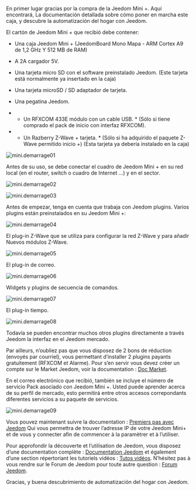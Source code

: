 En primer lugar gracias por la compra de la Jeedom Mini +. Aquí encontrará,
La documentación detallada sobre cómo poner en marcha este
caja, y descubre la automatización del hogar con Jeedom.

El cartón de Jeedom Mini + que recibió debe contener:

-   Una caja Jeedom Mini + (JeedomBoard Mono Mapa - ARM Cortex A9 de 1,2 GHz
    Y 512 MB de RAM)

-   A 2A cargador 5V.

-   Una tarjeta micro SD con el software preinstalado Jeedom. (Este
    tarjeta está normalmente ya insertado en la caja)

-   Una tarjeta microSD / SD adaptador de tarjeta.

-   Una pegatina Jeedom.

-   * Un RFXCOM 433E módulo con un cable USB. * (Sólo si tiene
    comprado el pack de inicio con interfaz RFXCOM).

-   * Un Razberry Z-Wave + tarjeta. * (Sólo si ha adquirido el paquete
    Z-Wave permitido inicio +) (Esta tarjeta ya debería
    instalado en la caja)

![mini.demarrage01](../images/mini.demarrage01.png)

Antes de su uso, se debe conectar el cuadro de Jeedom Mini +
en su red local (en el router, switch o cuadro de Internet ...) y
en el sector.

![mini.demarrage02](../images/mini.demarrage02.png)

![mini.demarrage03](../images/mini.demarrage03.png)

Antes de empezar, tenga en cuenta que trabaja con Jeedom
plugins. Varios plugins están preinstalados en su Jeedom Mini +:

![mini.demarrage04](../images/mini.demarrage04.png)

El plug-in Z-Wave que se utiliza para configurar la red Z-Wave y para añadir
Nuevos módulos Z-Wave.

![mini.demarrage05](../images/mini.demarrage05.png)

El plug-in de correo.

![mini.demarrage06](../images/mini.demarrage06.png)

Widgets y plugins de secuencia de comandos.

![mini.demarrage07](../images/mini.demarrage07.png)

El plug-in tiempo.

![mini.demarrage08](../images/mini.demarrage08.png)

Todavía se pueden encontrar muchos otros plugins directamente a través
Jeedom la interfaz en el Jeedom mercado.

Par ailleurs, n’oubliez pas que vous disposez de 2 bons de réduction
(envoyés par courriel), vous permettant d’installer 2 plugins payants
gratuitement (RFXCOM et Alarme). Pour s’en servir vous devez créer un
compte sur le Market Jeedom, voir la documentation : [Doc
Market](https://jeedom.github.io/documentation/premiers-pas/fr_FR/index).

En el correo electrónico que recibió, también se incluye el número de servicio
Pack asociado con Jeedom Mini +. Usted puede aprender acerca de su
perfil de mercado, esto permitirá entre otros accesos
correpondants diferentes servicios a su paquete de servicios.

![mini.demarrage09](../images/mini.demarrage09.png)

Vous pouvez maintenant suivre la documentation : [Premiers pas avec
Jeedom](https://jeedom.github.io/documentation/premiers-pas/fr_FR/index)
Qui vous permettra de trouver l’adresse IP de votre Jeedom Mini+ et de
vous y connecter afin de commencer à la paramètrer et à l’utiliser.

Pour approfondir la découverte et l’utilisation de Jeedom, vous disposez
d’une documentation complète : [Documentation
Jeedom](https://jeedom.fr/doc) et également d’une section répertoriant
les tutoriels vidéos : [Tutos vidéos](https://jeedom.github.io/documentation/presentation/fr_FR/index#tocAnchor-1-3).
N’hésitez pas à vous rendre sur le Forum de Jeedom pour toute autre
question : [Forum Jeedom](https://www.jeedom.com/forum/).

Gracias, y buena descubrimiento de automatización del hogar con Jeedom.
